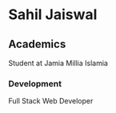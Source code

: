 # Sahil Jaiswal

## Academics

Student at Jamia Millia Islamia

### Development

Full Stack Web Developer
